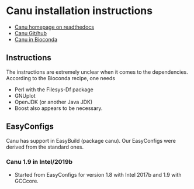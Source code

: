 # Canu installation instructions

* [Canu homepage on readthedocs](https://canu.readthedocs.io/en/latest/)
* [Canu Git/hub](https://github.com/marbl/canu)
* [Canu in Bioconda](https://bioconda.github.io/recipes/canu/README.html)

## Instructions

The instructions are extremely unclear when it comes to the dependencies.
According to the Bioconda recipe, one needs
* Perl with the Filesys-Df package
* GNUplot
* OpenJDK (or another Java JDK)
* Boost also appears to be necessary.

## EasyConfigs

Canu has support in EasyBuild (package canu). Our EasyConfigs were derived from the 
standard ones.

### Canu 1.9 in Intel/2019b

* Started from EasyConfigs for version 1.8 with Intel 2017b and 1.9 with GCCcore.
